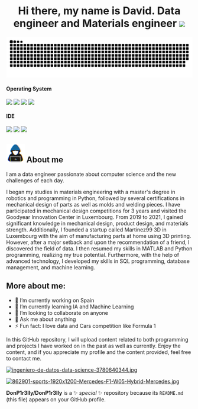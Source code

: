 
<h1 align="center"><b> Hi there, my name is David. Data engineer and Materials engineer </b><img src="https://media.giphy.com/media/hvRJCLFzcasrR4ia7z/giphy.gif" width="35"></h1>

<!--- snake -->
<div align="center">
  <img  src="https://github.com/1999AZZAR/1999AZZAR/blob/readme/resources/img/grid-snake.svg"
       alt="snake" /></a>
</div>

<h4> Operating System </h4>
<span>
  <img src="https://img.shields.io/badge/Linux-FCC624?style=for-the-badge&logo=linux&logoColor=black">
  <img src="https://img.shields.io/badge/Ubuntu-E95420?style=for-the-badge&logo=ubuntu&logoColor=white">
  <img src="https://img.shields.io/badge/Windows-0078D6?style=for-the-badge&logo=windows&logoColor=white">
  <img src="https://img.shields.io/badge/Android-3DDC84?style=for-the-badge&logo=android&logoColor=white">
</span>

<h4> IDE </h4>
<span>
<img src="https://img.shields.io/badge/Jupiter Notebook-3DDC84?style=for-the-badge&logoColor=white">
<img src="https://img.shields.io/badge/sublime_text-%23575757.svg?&style=for-the-badge&logo=sublime-text&logoColor=important">
<img src="https://img.shields.io/badge/Visual_Studio_Code-0078D4?style=for-the-badge&logo=visual%20studio%20code&logoColor=white">

## <picture><img src = "https://github.com/0xAbdulKhalid/0xAbdulKhalid/raw/main/assets/mdImages/about_me.gif" width = 50px></picture> **About me**

I am a data engineer passionate about computer science and the new challenges of each day.

I began my studies in materials engineering with a master's degree in robotics and programming in Python, followed by several certifications in mechanical design of parts as well as molds and welding pieces. I have participated in mechanical design competitions for 3 years and visited the Goodyear Innovation Center in Luxembourg. From 2019 to 2021, I gained significant knowledge in mechanical design, product design, and materials strength. Additionally, I founded a startup called Martinez99 3D in Luxembourg with the aim of manufacturing parts at home using 3D printing. However, after a major setback and upon the recommendation of a friend, I discovered the field of data. I then resumed my skills in MATLAB and Python programming, realizing my true potential. Furthermore, with the help of advanced technology, I developed my skills in SQL programming, database management, and machine learning.

## More about me:

- 🔭 I’m currently working on Spain
- 🌱 I’m currently learning IA and Machine Learning
- 👯 I’m looking to collaborate on anyone
- 💬 Ask me about anything
- ⚡ Fun fact: I love data and Cars competition like Formula 1

In this GitHub repository, I will upload content related to both programming and projects I have worked on in the past as well as currently. Enjoy the content, and if you appreciate my profile and the content provided, feel free to contact me.

[![ingeniero-de-datos-data-science-3780640344.jpg](https://i.postimg.cc/HnTkszZ4/ingeniero-de-datos-data-science-3780640344.jpg)](https://postimg.cc/5YkVsBM6)

[![862901-sports-1920x1200-Mercedes-F1-W05-Hybrid-Mercedes.jpg](https://i.postimg.cc/0NnCbcP5/862901-sports-1920x1200-Mercedes-F1-W05-Hybrid-Mercedes.jpg)](https://postimg.cc/HJJMN0rF)


**DonP1r3lly/DonP1r3lly** is a ✨ _special_ ✨ repository because its `README.md` (this file) appears on your GitHub profile.

